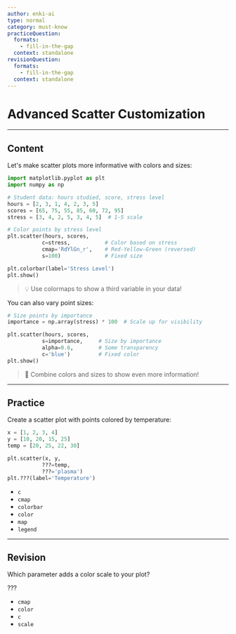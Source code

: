 ```yaml
---
author: enki-ai
type: normal
category: must-know
practiceQuestion:
  formats:
    - fill-in-the-gap
  context: standalone
revisionQuestion:
  formats:
    - fill-in-the-gap
  context: standalone
---
```


# Advanced Scatter Customization

---
## Content

Let's make scatter plots more informative with colors and sizes:

```python
import matplotlib.pyplot as plt
import numpy as np

# Student data: hours studied, score, stress level
hours = [2, 3, 1, 4, 2, 3, 5]
scores = [65, 75, 55, 85, 60, 72, 95]
stress = [3, 4, 2, 5, 3, 4, 5]  # 1-5 scale

# Color points by stress level
plt.scatter(hours, scores,
           c=stress,           # Color based on stress
           cmap='RdYlGn_r',    # Red-Yellow-Green (reversed)
           s=100)              # Fixed size

plt.colorbar(label='Stress Level')
plt.show()
```

> 💡 Use colormaps to show a third variable in your data!

You can also vary point sizes:

```python
# Size points by importance
importance = np.array(stress) * 100  # Scale up for visibility

plt.scatter(hours, scores,
           s=importance,     # Size by importance
           alpha=0.6,        # Some transparency
           c='blue')         # Fixed color
plt.show()
```

> 🎯 Combine colors and sizes to show even more information!

---
## Practice

Create a scatter plot with points colored by temperature:

```python
x = [1, 2, 3, 4]
y = [10, 20, 15, 25]
temp = [20, 25, 22, 30]

plt.scatter(x, y,
           ???=temp,
           ???='plasma')
plt.???(label='Temperature')
```

- `c`
- `cmap`
- `colorbar`
- `color`
- `map`
- `legend`

---
## Revision

Which parameter adds a color scale to your plot?

???

- `cmap`
- `color`
- `c`
- `scale` 